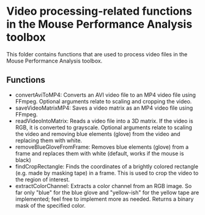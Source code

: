 # Video processing-related functions in the Mouse Performance Analysis toolbox
This folder contains functions that are used to process video files in the Mouse Performance Analysis toolbox. 

## Functions
- convertAviToMP4: Converts an AVI video file to an MP4 video file using FFmpeg. Optional arguments relate to scaling and cropping the video.
- saveVideoMatrixMP4: Saves a video matrix as an MP4 video file using FFmpeg. 
- readVideoIntoMatrix: Reads a video file into a 3D matrix. If the video is RGB, it is converted to grayscale. Optional arguments relate to scaling the video and removing blue elements (glove) from the video and replacing them with white.
- removeBlueGloveFromFrame: Removes blue elements (glove) from a frame and replaces them with white (default, works if the mouse is black)
- findCropRectangle: Finds the coordinates of a brightly colored rectangle (e.g. made by masking tape) in a frame. This is used to crop the video to the region of interest.
- extractColorChannel: Extracts a color channel from an RGB image. So far only "blue" for the blue glove and "yellow-ish" for the yellow tape are implemented; feel free to implement more as needed. Returns a binary mask of the specified color.
  